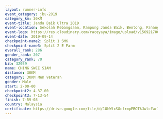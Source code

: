 ```yaml
---
layout: runner-info 
event_category: jbu-2019 
category_km: 30KM 
event-title: Janda Baik Ultra 2019 
event-location: Sekolah Kebangsaan, Kampung Janda Baik, Bentong, Pahang, Malaysia 
event-logo: https://res.cloudinary.com/raceyaya/image/upload/v1569217009/logo/janda-baik_vch1pc.jpg 
event-date: 2019-09-14 
checkpoint-name2: Split 1 SMK 
checkpoint-name3: Split 2 E Farm 
overall_rank: 286
gender_rank: 207
category_rank: 70
bib: 32059
name: CHING SWEE SIAM
distance: 30KM
category: 30KM Men Veteran
gender: Male
start: 2-00-00
checkpoint2: 4-37-00
checkpoint3: 7-13-54
finish: 7-59-08
country: Malaysia
certificate: https://drive.google.com/file/d/1OhWfxSGcfrmpEROTkJwlcZwr1yISl-b-/view?usp=sharing
---
```

